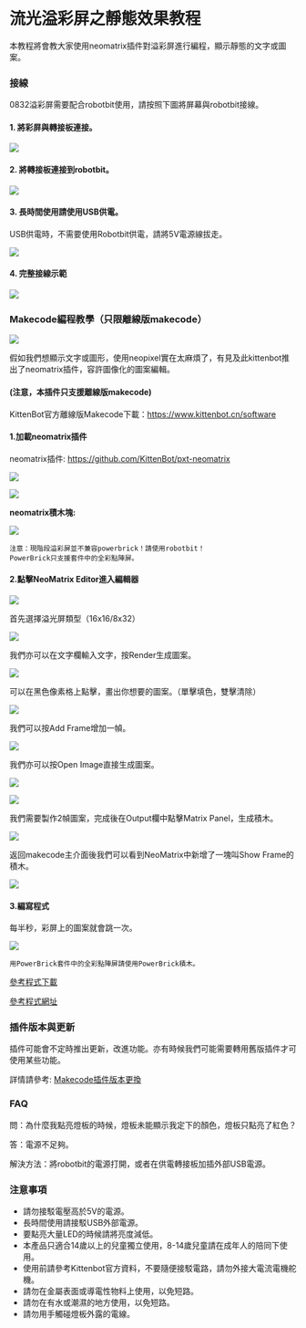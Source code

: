 # 流光溢彩屏之靜態效果教程

本教程將會教大家使用neomatrix插件對溢彩屏進行編程，顯示靜態的文字或圖案。

### 接線

0832溢彩屏需要配合robotbit使用，請按照下圖將屏幕與robotbit接線。

#### 1. 將彩屏與轉接板連接。

![](https://kittenbothk.readthedocs.io/en/latest/\_images/matrixtoadapter.jpg)

#### 2. 將轉接板連接到robotbit。

![](https://kittenbothk.readthedocs.io/en/latest/\_images/adaptertorobotbit.png)

#### 3. 長時間使用請使用USB供電。

USB供電時，不需要使用Robotbit供電，請將5V電源線拔走。

![](https://kittenbothk.readthedocs.io/en/latest/\_images/usb1.jpg)

#### 4. 完整接線示範

![](https://kittenbothk.readthedocs.io/en/latest/\_images/usbpower.jpg)

### Makecode編程教學（只限離線版makecode）

![](https://kittenbothk.readthedocs.io/en/latest/\_images/mcbanner11.png)

假如我們想顯示文字或圖形，使用neopixel實在太麻煩了，有見及此kittenbot推出了neomatrix插件，容許圖像化的圖案編輯。

#### (注意，本插件只支援離線版makecode)

KittenBot官方離線版Makecode下載：https://www.kittenbot.cn/software

#### 1.加載neomatrix插件

neomatrix插件: https://github.com/KittenBot/pxt-neomatrix

![](https://kittenbothk.readthedocs.io/en/latest/\_images/210.png)

![](https://kittenbothk.readthedocs.io/en/latest/\_images/ext.png)

**neomatrix積木塊:**

![](https://kittenbothk.readthedocs.io/en/latest/\_images/blocks10.png)

```
注意：現階段溢彩屏並不兼容powerbrick！請使用robotbit！
PowerBrick只支援套件中的全彩點陣屏。
```

#### 2.點擊NeoMatrix Editor進入編輯器

![](https://kittenbothk.readthedocs.io/en/latest/\_images/edit.png)

首先選擇溢光屏類型（16x16/8x32）

![](https://kittenbothk.readthedocs.io/en/latest/\_images/editor11.png)

我們亦可以在文字欄輸入文字，按Render生成圖案。

![](https://kittenbothk.readthedocs.io/en/latest/\_images/hello.png)

可以在黑色像素格上點擊，畫出你想要的圖案。（單擊填色，雙擊清除）

![](https://kittenbothk.readthedocs.io/en/latest/\_images/editor2.png)

我們可以按Add Frame增加一幀。

![](https://kittenbothk.readthedocs.io/en/latest/\_images/editor3.png)

我們亦可以按Open Image直接生成圖案。

![](https://kittenbothk.readthedocs.io/en/latest/\_images/bianjiqi4.png)

![](https://kittenbothk.readthedocs.io/en/latest/\_images/glasses.png)

我們需要製作2幀圖案，完成後在Output欄中點擊Matrix Panel，生成積木。

![](https://kittenbothk.readthedocs.io/en/latest/\_images/editor4.png)

返回makecode主介面後我們可以看到NeoMatrix中新增了一塊叫Show Frame的積木。

![](https://kittenbothk.readthedocs.io/en/latest/\_images/editor5.png)

#### 3.編寫程式

每半秒，彩屏上的圖案就會跳一次。

![](https://kittenbothk.readthedocs.io/en/latest/\_images/image4144.png)

```
用PowerBrick套件中的全彩點陣屏請使用PowerBrick積木。
```

[參考程式下載](https://bit.ly/LEDMatrixT2\_01Hex)

[參考程式網址](https://makecode.microbit.org/\_02iY5iJkJfy2)

### 插件版本與更新

插件可能會不定時推出更新，改進功能。亦有時候我們可能需要轉用舊版插件才可使用某些功能。

詳情請參考: [Makecode插件版本更換](../../../ge-bian-cheng-ping-tai-jie-shao/makecode/makecodeextupdate.md)

### FAQ

問：為什麼我點亮燈板的時候，燈板未能顯示我定下的顏色，燈板只點亮了紅色？

答：電源不足夠。

解決方法：將robotbit的電源打開，或者在供電轉接板加插外部USB電源。

### 注意事項

* 請勿接駁電壓高於5V的電源。
* 長時間使用請接駁USB外部電源。
* 要點亮大量LED的時候請將亮度減低。
* 本產品只適合14歲以上的兒童獨立使用，8-14歲兒童請在成年人的陪同下使用。
* 使用前請參考Kittenbot官方資料，不要隨便接駁電路，請勿外接大電流電機舵機。
* 請勿在金屬表面或導電性物料上使用，以免短路。
* 請勿在有水或潮濕的地方使用，以免短路。
* 請勿用手觸碰燈板外露的電線。
